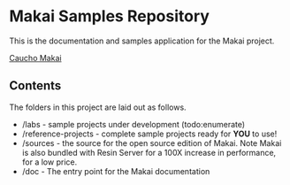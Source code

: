 # Makai Samples Repository
This is the documentation and samples application for the Makai project.

[Caucho Makai](http://www.caucho.com)


## Contents

The folders in this project are laid out as follows.

* /labs - sample projects under development (todo:enumerate)
* /reference-projects - complete sample projects ready for **YOU** to use!
* /sources - the source for the open source edition of Makai. Note Makai is also bundled with Resin Server for a 100X increase in performance, for a low price.
* /doc - The entry point for the Makai documentation

